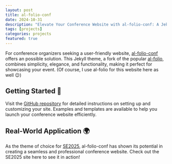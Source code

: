 ```yaml
---
layout: post
title: al-folio-conf
date: 2024-10-31
description: "Elevate Your Conference Website with al-folio-conf: A Jekyll Theme 🚀"
tags: [projects]
categories: projects
featured: true
---
```


For conference organizers seeking a user-friendly website, [al-folio-conf](https://github.com/dfuchss/al-folio-conf) offers an possible solution.
This Jekyll theme, a fork of the popular [al-folio](https://github.com/alshedivat/al-folio), combines simplicity, elegance, and functionality, making it perfect for showcasing your event. (Of course, I use al-folio for this website here as well 😉)

## Getting Started 🚀

Visit the [GitHub repository](https://github.com/dfuchss/al-folio-conf) for detailed instructions on setting up and customizing your site.
Examples and templates are available to help you launch your conference website efficiently.

## Real-World Application 🌍

As the theme of choice for [SE2025](https://se2025.sdq.kastel.kit.edu), al-folio-conf has shown its potential in creating a seamless and professional conference website.
Check out the SE2025 site here to see it in action!
